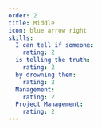 ```yaml
---
order: 2
title: Middle
icon: blue arrow right
skills:
  I can tell if someone:
    rating: 2
  is telling the truth:
    rating: 2
  by drowning them:
    rating: 2
  Management:
    rating: 2
  Project Management:
    rating: 2
---
```

